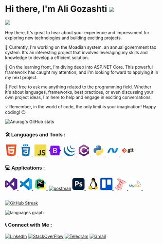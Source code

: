 # Hi there, I'm Ali Gozashti <img src="https://media.giphy.com/media/hvRJCLFzcasrR4ia7z/giphy.gif" width="35px"> 

![](https://komarev.com/ghpvc/?username=aligzsht&style=for-the-badge&label=VISITORS)

Hey there, It's great to hear about your experience and impressment for exploring new technologies and building exciting projects.

🔭 Currently, I'm working on the Moadian system, an annual government tax system. It's an interesting project that involves leveraging my skills and knowledge to develop a efficient solution.

🌱 On the learning front, I'm diving deep into ASP.NET Core. This powerful framework has caught my attention, and I'm looking forward to applying it in my next project.

💬 Feel free to ask me anything related to the programming field. Whether it's about languages, frameworks, best practices, or even discussing your own project ideas, I'm here to help and engage in exciting conversations. 

💡 Remember, in the world of code, the only limit is your imagination! Happy coding! 😉

![Anurag's GitHub stats](https://github-readme-stats.vercel.app/api?username=aligzsht&show_icons=true&theme=gruvbox&rank_icon=github)

### :hammer_and_wrench: Languages and Tools :

<div>
  <a href="https://html.com/html5" target="_blank" rel="noreferrer"><img src="https://github.com/devicons/devicon/blob/master/icons/html5/html5-original.svg" title="HTML5" alt="HTML" width="40" height="40"/>&nbsp;</a>
  <a href="https://css3.com" target="_blank" rel="noreferrer"><img src="https://github.com/devicons/devicon/blob/master/icons/css3/css3-plain-wordmark.svg"  title="CSS3" alt="CSS" width="40" height="40"/>&nbsp;</a>
  <a href="https://www.javascript.com" target="_blank" rel="noreferrer"><img src="https://github.com/devicons/devicon/blob/master/icons/javascript/javascript-original.svg" title="JavaScript" alt="JavaScript" width="40" height="40"/>&nbsp;</a>
  <a href="https://getbootstrap.com" target="_blank" rel="noreferrer"><img src="https://github.com/devicons/devicon/blob/master/icons/bootstrap/bootstrap-original.svg" title="Bootstrap" alt="Bootstrap" width="40" height="40"/>&nbsp;</a>
  <a href="https://jquery.com" target="_blank" rel="noreferrer"><img src="https://github.com/devicons/devicon/blob/master/icons/jquery/jquery-original.svg" title="jQuery" alt="jQuery" width="40" height="40"/>&nbsp;</a>
  <a href="https://dotnet.microsoft.com/en-us/languages/csharp" target="_blank" rel="noreferrer"><img src="https://github.com/devicons/devicon/blob/master/icons/csharp/csharp-original.svg" title="Csharp" alt="Csharp" width="40" height="40"/>&nbsp;</a>
  <a href="https://www.python.org" target="_blank" rel="noreferrer"><img src="https://github.com/devicons/devicon/blob/master/icons/python/python-original.svg" title="Python" alt="Python" width="40" height="40"/>&nbsp;</a>
  <a href="https://dotnet.microsoft.com/en-us" target="_blank" rel="noreferrer"><img src="https://github.com/devicons/devicon/blob/master/icons/dot-net/dot-net-original.svg" title="DotNet" alt="DotNet" width="40" height="40"/>&nbsp;</a>
  <a href="https://git-scm.com" target="_blank" rel="noreferrer"><img src="https://github.com/devicons/devicon/blob/master/icons/git/git-original-wordmark.svg" title="Git" **alt="Git" width="40" height="40"/></a>
</div>

### :computer: Applications :

<div>
  <a href="https://visualstudio.microsoft.com" target="_blank" rel="noreferrer"><img src="https://github.com/devicons/devicon/blob/master/icons/visualstudio/visualstudio-plain.svg" title="VisualStudio" alt="VisualStudio" width="40" height="40"/>&nbsp;</a>
  <a href="https://code.visualstudio.com" target="_blank" rel="noreferrer"><img src="https://github.com/devicons/devicon/blob/master/icons/vscode/vscode-original.svg" title="VsCode" alt="VsCode" width="40" height="40"/>&nbsp;</a>
  <a href="https://www.jetbrains.com/pycharm/" target="_blank" rel="noreferrer"><img src="https://github.com/devicons/devicon/blob/master/icons/pycharm/pycharm-original.svg" title="Pycharm" alt="Pycharm" width="40" height="40"/>&nbsp;</a>
  <a href="https://postman.com" target="_blank" rel="noreferrer"><img src="https://www.vectorlogo.zone/logos/getpostman/getpostman-icon.svg" alt="postman" width="40" height="40"/></a>
  <a href="https://www.adobe.com/de/products/photoshop.html" target="_blank" rel="noreferrer"><img src="https://github.com/devicons/devicon/blob/master/icons/photoshop/photoshop-plain.svg" title="Photoshop" alt="Photoshop" width="40" height="40"/>&nbsp;</a>
  <a href="https://www.linux.org/" target="_blank" rel="noreferrer"><img src="https://raw.githubusercontent.com/devicons/devicon/master/icons/linux/linux-original.svg" alt="linux" width="40" height="40"/></a>
  <a href="https://trello.com" target="_blank" rel="noreferrer"><img src="https://github.com/devicons/devicon/blob/master/icons/trello/trello-plain.svg" title="Trello" alt="Trello" width="40" height="40"/>&nbsp;</a>
  <a href="https://www.microsoft.com/en-us/sql-server/" target="_blank" rel="noreferrer"><img src="https://github.com/devicons/devicon/blob/master/icons/microsoftsqlserver/microsoftsqlserver-plain.svg" title="SqlServer" alt="SqlServer" width="40" height="40"/>&nbsp;</a>
  <a href="https://www.mysql.com" target="_blank" rel="noreferrer"><img src="https://github.com/devicons/devicon/blob/master/icons/mysql/mysql-original-wordmark.svg" title="MySQL"  alt="MySQL" width="40" height="40"/>&nbsp;</a>
</div>

<br>

[![GitHub Streak](https://streak-stats.demolab.com/?user=aligzsht&theme=gruvbox&hide_border=true&border_radius=5&date_format=j%20M%5B%20Y%5D&fire=7BA36C)](https://git.io/streak-stats)

<img src="https://github-readme-stats.vercel.app/api/top-langs?username=aligzsht&locale=en&hide_title=false&layout=compact&card_width=320&langs_count=8&theme=gruvbox&hide_border=true&order=2" height="140" alt="languages graph"  />

### :telephone_receiver: Connect with Me :

<a href="https://linkedin.com/in/ali-gozashti"><img align="center" src="https://img.shields.io/badge/LinkedIn-0077B5?style=for-the-badge&logo=linkedin&logoColor=white" alt="LinkedIn"/></a>
<a href="https://stackoverflow.name/ali-gozashti"><img align="center" src="https://img.shields.io/badge/Stack_Overflow-FE7A16?style=for-the-badge&logo=stack-overflow&logoColor=white" alt="StackOverFlow"/></a>
<a href="https://t.me/Aligzsht"><img align="center" alt="Telegram" src="https://img.shields.io/badge/Telegram-2CA5E0?style=for-the-badge&logo=telegram&logoColor=white" /></a>
<a href="https://mailto:aligzsht@gmail.com"><img align="center" alt="Gmail" src="https://img.shields.io/badge/Gmail-D14836?style=for-the-badge&logo=gmail&logoColor=white" /></a>
